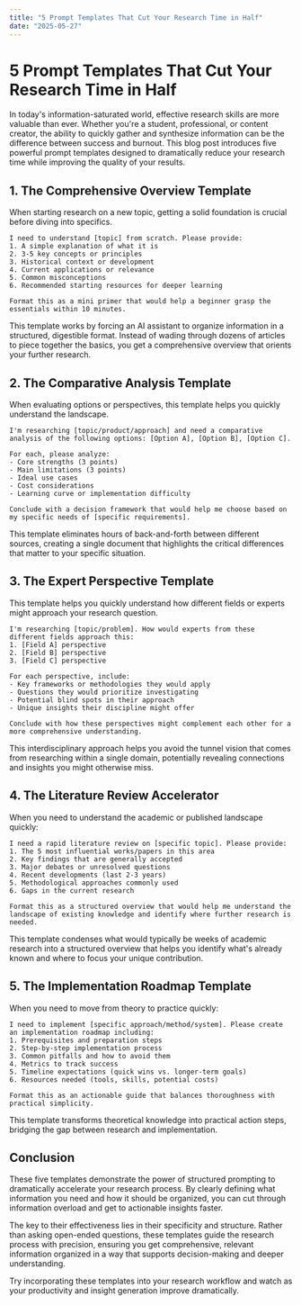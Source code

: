 ```yaml
---
title: "5 Prompt Templates That Cut Your Research Time in Half"
date: "2025-05-27"
---
```


# 5 Prompt Templates That Cut Your Research Time in Half

In today's information-saturated world, effective research skills are more valuable than ever. Whether you're a student, professional, or content creator, the ability to quickly gather and synthesize information can be the difference between success and burnout. This blog post introduces five powerful prompt templates designed to dramatically reduce your research time while improving the quality of your results.

## 1. The Comprehensive Overview Template

When starting research on a new topic, getting a solid foundation is crucial before diving into specifics.

```
I need to understand [topic] from scratch. Please provide:
1. A simple explanation of what it is
2. 3-5 key concepts or principles
3. Historical context or development
4. Current applications or relevance
5. Common misconceptions
6. Recommended starting resources for deeper learning

Format this as a mini primer that would help a beginner grasp the essentials within 10 minutes.
```

This template works by forcing an AI assistant to organize information in a structured, digestible format. Instead of wading through dozens of articles to piece together the basics, you get a comprehensive overview that orients your further research.

## 2. The Comparative Analysis Template

When evaluating options or perspectives, this template helps you quickly understand the landscape.

```
I'm researching [topic/product/approach] and need a comparative analysis of the following options: [Option A], [Option B], [Option C].

For each, please analyze:
- Core strengths (3 points)
- Main limitations (3 points)
- Ideal use cases
- Cost considerations
- Learning curve or implementation difficulty

Conclude with a decision framework that would help me choose based on my specific needs of [specific requirements].
```

This template eliminates hours of back-and-forth between different sources, creating a single document that highlights the critical differences that matter to your specific situation.

## 3. The Expert Perspective Template

This template helps you quickly understand how different fields or experts might approach your research question.

```
I'm researching [topic/problem]. How would experts from these different fields approach this:
1. [Field A] perspective
2. [Field B] perspective
3. [Field C] perspective

For each perspective, include:
- Key frameworks or methodologies they would apply
- Questions they would prioritize investigating
- Potential blind spots in their approach
- Unique insights their discipline might offer

Conclude with how these perspectives might complement each other for a more comprehensive understanding.
```

This interdisciplinary approach helps you avoid the tunnel vision that comes from researching within a single domain, potentially revealing connections and insights you might otherwise miss.

## 4. The Literature Review Accelerator

When you need to understand the academic or published landscape quickly:

```
I need a rapid literature review on [specific topic]. Please provide:
1. The 5 most influential works/papers in this area
2. Key findings that are generally accepted
3. Major debates or unresolved questions
4. Recent developments (last 2-3 years)
5. Methodological approaches commonly used
6. Gaps in the current research

Format this as a structured overview that would help me understand the landscape of existing knowledge and identify where further research is needed.
```

This template condenses what would typically be weeks of academic research into a structured overview that helps you identify what's already known and where to focus your unique contribution.

## 5. The Implementation Roadmap Template

When you need to move from theory to practice quickly:

```
I need to implement [specific approach/method/system]. Please create an implementation roadmap including:
1. Prerequisites and preparation steps
2. Step-by-step implementation process
3. Common pitfalls and how to avoid them
4. Metrics to track success
5. Timeline expectations (quick wins vs. longer-term goals)
6. Resources needed (tools, skills, potential costs)

Format this as an actionable guide that balances thoroughness with practical simplicity.
```

This template transforms theoretical knowledge into practical action steps, bridging the gap between research and implementation.

## Conclusion

These five templates demonstrate the power of structured prompting to dramatically accelerate your research process. By clearly defining what information you need and how it should be organized, you can cut through information overload and get to actionable insights faster.

The key to their effectiveness lies in their specificity and structure. Rather than asking open-ended questions, these templates guide the research process with precision, ensuring you get comprehensive, relevant information organized in a way that supports decision-making and deeper understanding.

Try incorporating these templates into your research workflow and watch as your productivity and insight generation improve dramatically.